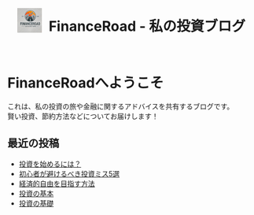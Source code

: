 <link rel="stylesheet" href="style.css">

<header>
    <img src="logo.png.PNG" alt="FinanceRoadのロゴ" style="height: 50px; vertical-align: middle; margin-right: 10px;">
    <h1 style="display: inline-block; vertical-align: middle;">FinanceRoad - 私の投資ブログ</h1>
</header>

# FinanceRoadへようこそ

これは、私の投資の旅や金融に関するアドバイスを共有するブログです。  
賢い投資、節約方法などについてお届けします！

## 最近の投稿
- [投資を始めるには？](2025-01-23-how-to-start-investing.md)
- [初心者が避けるべき投資ミス5選](posts/2025-01-23-初心者が避けるべき投資ミス.md)
- [経済的自由を目指す方法](posts/2025-01-23-経済的自由を目指す方法.md)
- [投資の基本](2025-01-23-投資の基本.md)
- [投資の基礎](posts/2025-01-23-kabushiki-toushi-no-kiso.md)
